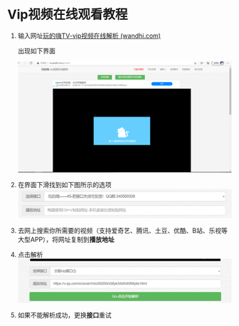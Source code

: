 # Vip视频在线观看教程

1. 输入网址[玩的嗨TV-vip视频在线解析 (wandhi.com)](http://tv.wandhi.com/go.html)

   出现如下界面

   ![image-20211028160545751](Vip视频在线观看教程.assets/image-20211028160545751.png)

2. 在界面下滑找到如下图所示的选项![image-20211028160629168](Vip视频在线观看教程.assets/image-20211028160629168.png)

3. 去网上搜索你所需要的视频（支持爱奇艺、腾讯、土豆、优酷、B站、乐视等大型APP），将网址复制到**播放地址**

4. 点击解析![image-20211028160926345](Vip视频在线观看教程.assets/image-20211028160926345-16354089319451.png)

5. 如果不能解析成功，更换**接口**重试

   

   

